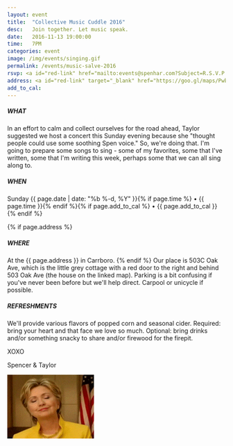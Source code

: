 ```yaml
---
layout: event
title:  "Collective Music Cuddle 2016"
desc:   Join together. Let music speak.
date:   2016-11-13 19:00:00
time:   7PM
categories: event
image: /img/events/singing.gif
permalink: /events/music-salve-2016
rsvp: <a id="red-link" href="mailto:events@spenhar.com?Subject=R.S.V.P.%20for%20Show%20and%20Tell%202016&Body=Yohoo%21%0A%0AI%27ll%20be%20there%20with%20%5B%20X%20%5D%20guests%20and%20bells%20on.%20%0A%0Aor%0A%0AI%27m%20unable%20to%20make%20your%20object%20event%20and%20this%20deeply%20saddens%20me.%20Xoxo">r.s.v.p.</A>
address: <a id="red-link" target="_blank" href="https://goo.gl/maps/PwbWEdaaQzt">little cottage</a>
add_to_cal:
---
```


##### WHAT
In an effort to calm and collect ourselves for the road ahead, Taylor suggested we host a concert this Sunday evening because she "thought people could use some soothing Spen voice." So, we're doing that. I'm going to prepare some songs to sing - some of my favorites, some that I've written, some that I'm writing this week, perhaps some that we can all sing along to.

##### WHEN
Sunday {{ page.date | date: "%b %-d, %Y" }}{% if page.time %} • {{ page.time }}{% endif %}{% if page.add_to_cal %} • {{ page.add_to_cal }}{% endif %}

{% if page.address %}
##### WHERE
At the {{ page.address }} in Carrboro. {% endif %}
Our place is 503C Oak Ave, which is the little grey cottage with a red door to the right and behind 503 Oak Ave (the house on the linked map). Parking is a bit confusing if you've never been before but we'll help direct. Carpool or unicycle if possible.

##### REFRESHMENTS
We'll provide various flavors of popped corn and seasonal cider. Required: bring your heart and that face we love so much. Optional: bring drinks and/or something snacky to share and/or firewood for the firepit. 

XOXO

Spencer & Taylor

![](/img/events/hillary.gif)
